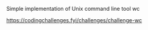 Simple implementation of Unix command line tool wc

https://codingchallenges.fyi/challenges/challenge-wc
